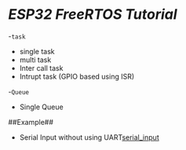 # _ESP32 FreeRTOS Tutorial_

-`task`
* single task
* multi task
* Inter call task
* Intrupt task (GPIO based using ISR)

-`Queue`
* Single Queue

##Example##
* Serial Input without using UART[serial_input](/serial_input/)
